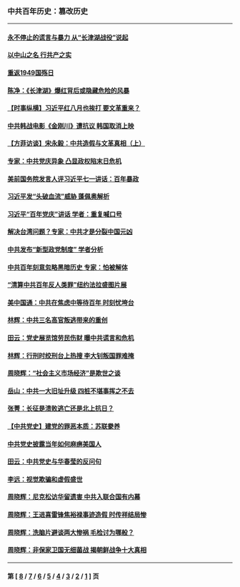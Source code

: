### 中共百年历史：篡改历史
---
#### [永不停止的谎言与暴力 从“长津湖战役”说起](../../pages/nf1176115/n13494094.md?08260430) 
#### [以中山之名 行共产之实](../../pages/nf1176115/n13346437.md?08260430) 
#### [重返1949国殇日](../../pages/nf1176115/n13346372.md?08260430) 
#### [陈净：《长津湖》爆红背后或隐藏危险的风暴](../../pages/nf1176115/n13314364.md?08260430) 
#### [【时事纵横】习近平红八月也挨打 要文革重来？](../../pages/nf1176115/n13231393.md?08260430) 
#### [中共韩战电影《金刚川》遭抗议 韩国取消上映](../../pages/nf1176115/n13219114.md?08260430) 
#### [【方菲访谈】宋永毅：中共造假与文革真相（上）](../../pages/nf1176115/n13200760.md?08260430) 
#### [专家：中共党庆异象 凸显政权陷末日危机](../../pages/nf1176115/n13067084.md?08260430) 
#### [美前国务院发言人评习近平七一讲话：百年暴政](../../pages/nf1176115/n13066986.md?08260430) 
#### [习近平发“头破血流”威胁 蓬佩奥解析](../../pages/nf1176115/n13063604.md?08260430) 
#### [习近平“百年党庆”讲话 学者：重复喊口号](../../pages/nf1176115/n13061411.md?08260430) 
#### [解决台湾问题？专家：中共才是分裂中国元凶](../../pages/nf1176115/n13060811.md?08260430) 
#### [中共发布“新型政党制度” 学者分析](../../pages/nf1176115/n13056354.md?08260430) 
#### [中共百年刻意忽略黑暗历史 专家：怕被解体](../../pages/nf1176115/n13056056.md?08260430) 
#### [“清算中共百年反人类罪”纽约法拉盛图片展](../../pages/nf1176115/n13052220.md?08260430) 
#### [美中国通：中共在焦虑中等待百年 时刻忧垮台](../../pages/nf1176115/n13048820.md?08260430) 
#### [林辉：中共三名高官叛逃带来的重创](../../pages/nf1176115/n13035206.md?08260430) 
#### [田云：党史展览馆劳民伤财 曝中共谎言和危机](../../pages/nf1176115/n13033900.md?08260430) 
#### [林辉：行刑时绞刑台上热搜 李大钊叛国罪难掩](../../pages/nf1176115/n13031965.md?08260430) 
#### [周晓辉：“社会主义市场经济”是欺世之谈](../../pages/nf1176115/n13024090.md?08260430) 
#### [岳山：中共一大旧址升级 四桩不堪事挥之不去](../../pages/nf1176115/n13021697.md?08260430) 
#### [张菁：长征是溃败逃亡还是北上抗日？](../../pages/nf1176115/n13020585.md?08260430) 
#### [【中共党史】建党的罪恶本质：苏联豢养](../../pages/nf1176115/n13011888.md?08260430) 
#### [中共党史披露当年如何麻痹美国人](../../pages/nf1176115/n12966400.md?08260430) 
#### [田云：中共党史与华春莹的反问句](../../pages/nf1176115/n12765178.md?08260430) 
#### [李远：视觉欺骗和虚假盛世](../../pages/nf1176115/n12993376.md?08260430) 
#### [周晓辉：尼克松访华留遗害 中共入联合国有内幕](../../pages/nf1176115/n12991422.md?08260430) 
#### [周晓辉：王进喜雷锋焦裕禄事迹造假 时传祥结局惨](../../pages/nf1176115/n12985497.md?08260430) 
#### [周晓辉：洗脑片避谈两大惨祸 毛检讨为哪般？](../../pages/nf1176115/n12971285.md?08260430) 
#### [周晓辉：非保家卫国无细菌战 揭朝鲜战争十大真相](../../pages/nf1176115/n12954161.md?08260430) 

---
#### 第 [ [8](./8.md?08260430) / [7](./7.md?08260430) / [6](./6.md?08260430) / [5](./5.md?08260430) / [4](./4.md?08260430) / [3](./3.md?08260430) / [2](./2.md?08260430) / [1](./1.md?08260430) ] 页

